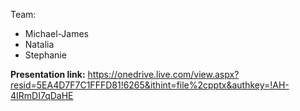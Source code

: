 Team:
- Michael-James
- Natalia
- Stephanie

**Presentation link:** https://onedrive.live.com/view.aspx?resid=5EA4D7F7C1FFFD81!6265&ithint=file%2cpptx&authkey=!AH-4IRmDI7qDaHE
